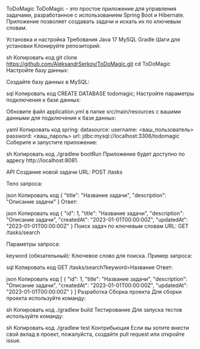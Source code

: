 ToDoMagic
ToDoMagic - это простое приложение для управления задачами, разработанное с использованием Spring Boot и Hibernate. Приложение позволяет создавать задачи и искать их по ключевым словам.

Установка и настройка
Требования
Java 17
MySQL
Gradle
Шаги для установки
Клонируйте репозиторий:

sh
Копировать код
git clone https://github.com/AleksandrSerkov/ToDoMagic.git
cd ToDoMagic
Настройте базу данных:

Создайте базу данных в MySQL:

sql
Копировать код
CREATE DATABASE todomagic;
Настройте параметры подключения к базе данных:

Обновите файл application.yml в папке src/main/resources с вашими данными для подключения к базе данных:

yaml
Копировать код
spring:
  datasource:
    username: <ваш_пользователь>
    password: <ваш_пароль>
    url: jdbc:mysql://localhost:3306/todomagic
Соберите и запустите приложение:

sh
Копировать код
./gradlew bootRun
Приложение будет доступно по адресу http://localhost:8081.

API
Создание новой задачи
URL: POST /tasks

Тело запроса:

json
Копировать код
{
  "title": "Название задачи",
  "description": "Описание задачи"
}
Ответ:

json
Копировать код
{
  "id": 1,
  "title": "Название задачи",
  "description": "Описание задачи",
  "createdAt": "2023-01-01T00:00:00Z",
  "updatedAt": "2023-01-01T00:00:00Z"
}
Поиск задач по ключевым словам
URL: GET /tasks/search

Параметры запроса:

keyword (обязательный): Ключевое слово для поиска.
Пример запроса:

sql
Копировать код
GET /tasks/search?keyword=Название
Ответ:

json
Копировать код
[
  {
    "id": 1,
    "title": "Название задачи",
    "description": "Описание задачи",
    "createdAt": "2023-01-01T00:00:00Z",
    "updatedAt": "2023-01-01T00:00:00Z"
  }
]
Разработка
Сборка проекта
Для сборки проекта используйте команду:

sh
Копировать код
./gradlew build
Тестирование
Для запуска тестов используйте команду:

sh
Копировать код
./gradlew test
Контрибьюция
Если вы хотите внести свой вклад в проект, пожалуйста, создайте pull request или откройте issue.
